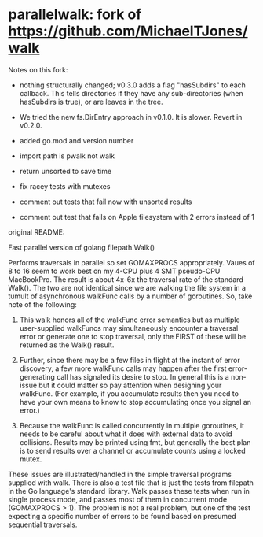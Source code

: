 parallelwalk: fork of https://github.com/MichaelTJones/walk
====
Notes on this fork:
- nothing structurally changed; v0.3.0 adds a flag "hasSubdirs" 
   to each callback. This tells directories if they
   have any sub-directories (when hasSubdirs is true), 
   or are leaves in the tree.
   
- We tried the new fs.DirEntry approach in v0.1.0. It is slower. Revert in v0.2.0.
- added go.mod and version number
- import path is pwalk not walk
- return unsorted to save time
- fix racey tests with mutexes
- comment out tests that fail now with unsorted results
- comment out test that fails on Apple filesystem with 2 errors instead of 1

original README:

Fast parallel version of golang filepath.Walk()

Performs traversals in parallel so set GOMAXPROCS appropriately. Vaues of 8 to 16 seem to work best on my 
4-CPU plus 4 SMT pseudo-CPU MacBookPro. The result is about 4x-6x the traversal rate of the standard Walk().
The two are not identical since we are walking the file system in a tumult of asynchronous walkFunc calls by
a number of goroutines. So, take note of the following:

1. This walk honors all of the walkFunc error semantics but as multiple user-supplied walkFuncs may simultaneously encounter a traversal error or generate one to stop traversal, only the FIRST of these will be returned as the Walk() result. 

2. Further, since there may be a few files in flight at the instant of  error discovery, a few more walkFunc calls may happen after the first error-generating call has signaled its desire to stop. In general this is a non-issue but it could matter so pay attention when designing your walkFunc. (For example, if you accumulate results then you need to have your own means to know to stop accumulating once you signal an error.)

3. Because the walkFunc is called concurrently in multiple goroutines, it needs to be careful about what it does with external data to avoid collisions. Results may be printed using fmt, but generally the best plan is to send results over a channel or accumulate counts using a locked mutex.

These issues are illustrated/handled in the simple traversal programs supplied with walk. There is also a test file that is just the tests from filepath in the Go language's standard library. Walk passes these tests when run in single process mode, and passes most of them in concurrent mode (GOMAXPROCS > 1). The problem is not a real problem, but one of the test expecting a specific number of errors to be found based on presumed sequential traversals.
